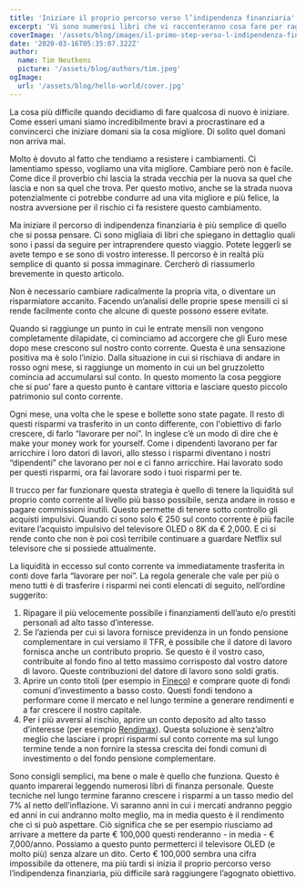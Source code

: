 ```yaml
---
title: 'Iniziare il proprio percorso verso l’indipendenza finanziaria'
excerpt: 'Vi sono numerosi libri che vi racconteranno cosa fare per raggiungere l’indipendenza finanziaria ma la realtá è che non è difficile mettere le proprie finanze in ordine ed iniziare questo percorso'
coverImage: '/assets/blog/images/il-primo-step-verso-l-indipendenza-finanziaria.jpg'
date: '2020-03-16T05:35:07.322Z'
author:
  name: Tim Neutkens
  picture: '/assets/blog/authors/tim.jpeg'
ogImage:
  url: '/assets/blog/hello-world/cover.jpg'
---
```


La cosa più difficile quando decidiamo di fare qualcosa di nuovo è iniziare. Come esseri umani siamo incredibilmente bravi a procrastinare ed a convincerci che iniziare domani sia la cosa migliore. Di solito quel domani non arriva mai.

Molto è dovuto al fatto che tendiamo a resistere i cambiamenti. Ci lamentiamo spesso, vogliamo una vita migliore. Cambiare però non è facile. Come dice il proverbio chi lascia la strada vecchia per la nuova sa quel che lascia e non sa quel che trova. Per questo motivo, anche se la strada nuova potenzialmente ci potrebbe condurre ad una vita migliore e più felice, la nostra avversione per il rischio ci fa resistere questo cambiamento.

Ma iniziare il percorso di indipendenza finanziaria è più semplice di quello che si possa pensare. Ci sono migliaia di libri che spiegano in dettaglio quali sono i passi da seguire per intraprendere questo viaggio. Potete leggerli se avete tempo e se sono di vostro interesse. Il percorso è in realtá più semplice di quanto si possa immaginare. Cercherò di riassumerlo brevemente in questo articolo.

Non è necessario cambiare radicalmente la propria vita, o diventare un risparmiatore accanito. Facendo un’analisi delle proprie spese mensili ci si rende facilmente conto che alcune di queste possono essere evitate.

Quando si raggiunge un punto in cui le entrate mensili non vengono completamente dilapidate, ci cominciamo ad accorgere che gli Euro mese dopo mese crescono sul nostro conto corrente. Questa è una sensazione positiva ma è solo l’inizio. Dalla situazione in cui si rischiava di andare in rosso ogni mese, si raggiunge un momento in cui un bel gruzzoletto comincia ad accumularsi sul conto. In questo momento la cosa peggiore che si puo’ fare a questo punto è cantare vittoria e lasciare questo piccolo patrimonio sul conto corrente.

Ogni mese, una volta che le spese e bollette sono state pagate. Il resto di questi risparmi va trasferito in un conto differente, con l'obiettivo di farlo crescere, di farlo “lavorare per noi”. In inglese c’è un modo di dire che è make your money work for yourself. Come i dipendenti lavorano per far arricchire i loro datori di lavori, allo stesso i risparmi diventano i nostri “dipendenti” che lavorano per noi e ci fanno arricchire. Hai lavorato sodo per questi risparmi, ora fai lavorare sodo i tuoi risparmi per te.

Il trucco per far funzionare questa strategia è quello di tenere la liquidità sul proprio conto corrente al livello più basso possibile, senza andare in rosso e pagare commissioni inutili. Questo permette di tenere sotto controllo gli acquisti impulsivi. Quando ci sono solo € 250 sul conto corrente è più facile evitare l’acquisto impulsivo del televisore OLED o 8K da € 2,000. E ci si rende conto che non è poi così terribile continuare a guardare Netflix sul televisore che si possiede attualmente.

La liquidità in eccesso sul conto corrente va immediatamente trasferita in conti dove farla “lavorare per noi”. La regola generale che vale per più o meno tutti è di trasferire i risparmi nei conti elencati di seguito, nell’ordine suggerito:

1. Ripagare il più velocemente possibile i finanziamenti dell’auto e/o prestiti personali ad alto tasso d’interesse.
2. Se l’azienda per cui si lavora fornisce previdenza in un fondo pensione complementare in cui versiamo il TFR, è possibile che il datore di lavoro fornisca anche un contributo proprio. Se questo è il vostro caso, contribuite al fondo fino al tetto massimo corrisposto dal vostro datore di lavoro. Queste contribuzioni del datore di lavoro sono soldi gratis.
3. Aprire un conto titoli (per esempio in [Fineco](https://finecobank.com/it/online/)) e comprare quote di fondi comuni d’investimento a basso costo. Questi fondi tendono a performare come il mercato e nel lungo termine a generare rendimenti e a far crescere il nostro capitale.
4. Per i più avversi al rischio, aprire un conto deposito ad alto tasso d’interesse (per esempio [Rendimax](https://www.bancaifis.it/privati/conto-deposito/)). Questa soluzione è senz’altro meglio che lasciare i propri risparmi sul conto corrente ma sul lungo termine tende a non fornire la stessa crescita dei fondi comuni di investimento o del fondo pensione complementare.

Sono consigli semplici, ma bene o male è quello che funziona. Questo è quanto imparerai leggendo numerosi libri di finanza personale. Queste tecniche nel lungo termine faranno crescere i risparmi a un tasso medio del 7% al netto dell’inflazione. Vi saranno anni in cui i mercati andranno peggio ed anni in cui andranno molto meglio, ma in media questo è il rendimento che ci si può aspettare. Ciò significa che se per esempio riusciamo ad arrivare a mettere da parte € 100,000 questi renderanno - in media - € 7,000/anno. Possiamo a questo punto permetterci il televisore OLED (e molto più) senza alzare un dito. Certo € 100,000 sembra una cifra impossibile da ottenere, ma più tardi si inizia il proprio percorso verso l’indipendenza finanziaria, più difficile sarà raggiungere l’agognato obiettivo.
